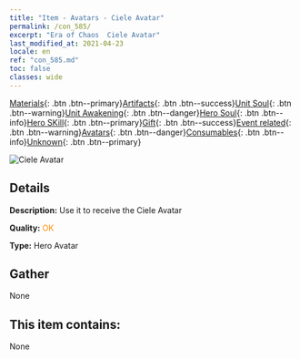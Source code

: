 ```yaml
---
title: "Item - Avatars - Ciele Avatar"
permalink: /con_585/
excerpt: "Era of Chaos  Ciele Avatar"
last_modified_at: 2021-04-23
locale: en
ref: "con_585.md"
toc: false
classes: wide
---
```

 [Materials](/Items/){: .btn .btn--primary}[Artifacts](/Items/Artifacts/){: .btn .btn--success}[Unit Soul](/Items/UnitSoul/){: .btn .btn--warning}[Unit Awakening](/Items/UnitAwakening/){: .btn .btn--danger}[Hero Soul](/Items/HeroSoul/){: .btn .btn--info}[Hero SKill](/Items/HeroSkill/){: .btn .btn--primary}[Gift](/Items/Gift/){: .btn .btn--success}[Event related](/Items/Events/){: .btn .btn--warning}[Avatars](/Items/Avatars/){: .btn .btn--danger}[Consumables](/Items/Consumables/){: .btn .btn--info}[Unknown](/Items/Unknown/){: .btn .btn--primary}

 ![Ciele Avatar](/images/h/h_Ciele1.jpg)

## Details
 **Description:** Use it to receive the Ciele Avatar

 **Quality:** <span style="color: #FF8C00">OK</span>

 **Type:** Hero Avatar

## Gather

  None

## This item contains:

  None

